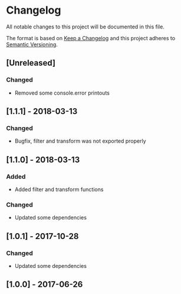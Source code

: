 # Changelog
All notable changes to this project will be documented in this file.

The format is based on [Keep a Changelog](http://keepachangelog.com/en/1.0.0/)
and this project adheres to [Semantic Versioning](http://semver.org/spec/v2.0.0.html).

## [Unreleased]

### Changed
- Removed some console.error printouts

## [1.1.1] - 2018-03-13
### Changed
- Bugfix, filter and transform was not exported properly

## [1.1.0] - 2018-03-13
### Added
- Added filter and transform functions

### Changed
- Updated some dependencies

## [1.0.1] - 2017-10-28
### Changed
- Updated some dependencies

## [1.0.0] - 2017-06-26
